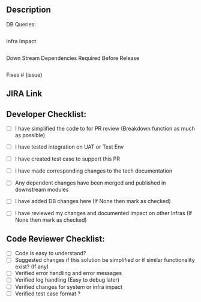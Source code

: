 ## Description

DB Queries: 
```
```
Infra Impact
```
```
Down Stream Dependencies Required Before Release
```
```

Fixes # (issue)

## JIRA Link
<add link here>

## Developer Checklist:
- [ ] I have simplified the code to for PR review (Breakdown function as much as possible)
- [ ] I have tested integration on UAT or Test Env
- [ ] I have created test case to support this PR 
- [ ] I have made corresponding changes to the tech documentation
- [ ] Any dependent changes have been merged and published in downstream modules
- [ ] I have added DB changes here (If None then mark as checked)
- [ ] I have reviewed my changes and documented impact on other Infras (If None then mark as checked)  


## Code Reviewer Checklist:

- [ ] Code is easy to understand?
- [ ] Suggested changes if this solution be simplified or if similar functionality exist? (If any)
- [ ] Verified error handling and error messages 
- [ ] Verified log handling (Easy to debug later)
- [ ] Verified changes for system or infra impact 
- [ ] Verified test case format ?
